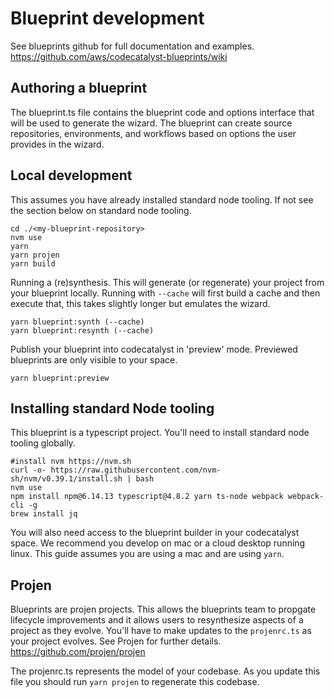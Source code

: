 # Blueprint development

See blueprints github for full documentation and examples. https://github.com/aws/codecatalyst-blueprints/wiki

## Authoring a blueprint

The blueprint.ts file contains the blueprint code and options interface that will be used to generate the wizard. The blueprint can create source repositories, environments, and workflows based on options the user provides in the wizard.


## Local development

This assumes you have already installed standard node tooling. If not see the section below on standard node tooling.

```
cd ./<my-blueprint-repository>
nvm use
yarn
yarn projen
yarn build
```

Running a (re)synthesis. This will generate (or regenerate) your project from your blueprint locally. Running with `--cache` will first build a cache
and then execute that, this takes slightly longer but emulates the wizard.

```
yarn blueprint:synth (--cache)
yarn blueprint:resynth (--cache)
```

Publish your blueprint into codecatalyst in 'preview' mode. Previewed blueprints are only visible to your space.

```
yarn blueprint:preview
```

## Installing standard Node tooling

This blueprint is a typescript project. You'll need to install standard node tooling globally.

```
#install nvm https://nvm.sh
curl -o- https://raw.githubusercontent.com/nvm-sh/nvm/v0.39.1/install.sh | bash
nvm use
npm install npm@6.14.13 typescript@4.8.2 yarn ts-node webpack webpack-cli -g
brew install jq
```

You will also need access to the blueprint builder in your codecatalyst space. We recommend you develop on mac or a cloud desktop running linux. This
guide assumes you are using a mac and are using `yarn`.

## Projen

Blueprints are projen projects. This allows the blueprints team to propgate lifecycle improvements and it allows users to resynthesize aspects of a
project as they evolve. You'll have to make updates to the `projenrc.ts` as your project evolves. See Projen for further details.
https://github.com/projen/projen

The projenrc.ts represents the model of your codebase. As you update this file you should run `yarn projen` to regenerate this codebase.
